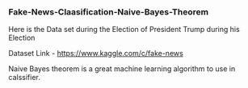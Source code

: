 ### Fake-News-Claasification-Naive-Bayes-Theorem
Here is the Data set during the Election of President Trump during his Election

Dataset Link - https://www.kaggle.com/c/fake-news

Naive Bayes theorem is a great machine learning algorithm to use in calssifier.
